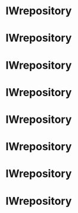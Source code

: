 # IWrepository
# IWrepository
# IWrepository
# IWrepository
# IWrepository
# IWrepository
# IWrepository
# IWrepository
